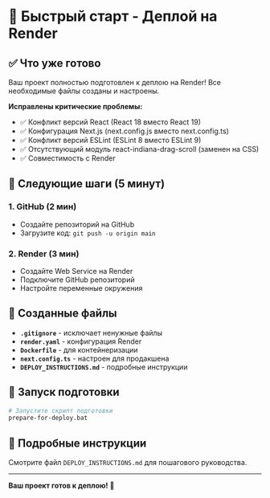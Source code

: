# 🚀 Быстрый старт - Деплой на Render

## ✅ Что уже готово

Ваш проект полностью подготовлен к деплою на Render! Все необходимые файлы созданы и настроены.

**Исправлены критические проблемы:**
- ✅ Конфликт версий React (React 18 вместо React 19)
- ✅ Конфигурация Next.js (next.config.js вместо next.config.ts)
- ✅ Конфликт версий ESLint (ESLint 8 вместо ESLint 9)
- ✅ Отсутствующий модуль react-indiana-drag-scroll (заменен на CSS)
- ✅ Совместимость с Render

## 🎯 Следующие шаги (5 минут)

### 1. GitHub (2 мин)
- Создайте репозиторий на GitHub
- Загрузите код: `git push -u origin main`

### 2. Render (3 мин)
- Создайте Web Service на Render
- Подключите GitHub репозиторий
- Настройте переменные окружения

## 📁 Созданные файлы

- **`.gitignore`** - исключает ненужные файлы
- **`render.yaml`** - конфигурация Render
- **`Dockerfile`** - для контейнеризации
- **`next.config.ts`** - настроен для продакшена
- **`DEPLOY_INSTRUCTIONS.md`** - подробные инструкции

## 🚀 Запуск подготовки

```bash
# Запустите скрипт подготовки
prepare-for-deploy.bat
```

## 📖 Подробные инструкции

Смотрите файл `DEPLOY_INSTRUCTIONS.md` для пошагового руководства.

---

**Ваш проект готов к деплою! 🎉** 